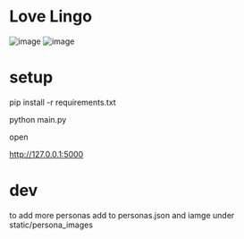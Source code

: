 # Love Lingo

![image](https://github.com/user-attachments/assets/e21d944d-9c7b-4915-a5d9-e7cd9fb65649)
![image](https://github.com/user-attachments/assets/b8db8097-e479-49bc-84dd-fa4da335440e)



# setup

pip install -r requirements.txt

python main.py

open 

http://127.0.0.1:5000


# dev 
to add more personas add to personas.json and iamge under static/persona_images

